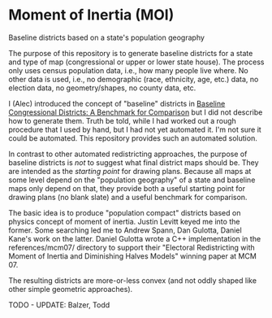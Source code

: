 # Moment of Inertia (MOI)

Baseline districts based on a state's population geography

The purpose of this repository is to generate baseline districts for a state and type of map (congressional or upper or lower state house).
The process only uses census population data, i.e., how many people live where.
No other data is used, i.e., no demographic (race, ethnicity, age, etc.) data, no election data, no geometry/shapes, no county data, etc.

I (Alec) introduced the concept of "baseline" districts in
[Baseline Congressional Districts: A Benchmark for Comparison](https://medium.com/redistricting-deep-dive/baseline-congressional-districts-a-benchmark-for-comparison-83b670608db3)
but I did not describe how to generate them.
Truth be told, while I had worked out a rough procedure that I used by hand, but I had not yet automated it.
I'm not sure it could be automated.
This repository provides such an automated solution.

In contrast to other automated redistricting approaches, the purpose of baseline districts is *not* to suggest what
final district maps should be. They are intended as the *starting point* for drawing plans.
Because all maps at some level depend on the "population geography" of a state and baseline maps only depend on that,
they provide both a useful starting point for drawing plans (no blank slate) and a useful benchmark for comparison.

The basic idea is to produce "population compact" districts based on physics concept of moment of inertia.
Justin Levitt keyed me into the former. 
Some searching led me to Andrew Spann, Dan Gulotta, Daniel Kane's work on the latter.
Daniel Gulotta wrote a C++ implementation in the references/mcm07/ directory to
support their "Electoral Redistricting with Moment of Inertia and Diminishing Halves Models" winning paper at MCM 07.

The resulting districts are more-or-less convex (and not oddly shaped like other simple geometric approaches).

TODO - UPDATE: Balzer, Todd
